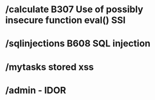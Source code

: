 # /calculate B307 Use of possibly insecure function eval() SSI
# /sqlinjections B608  SQL injection
# /mytasks stored xss
# /admin - IDOR 

